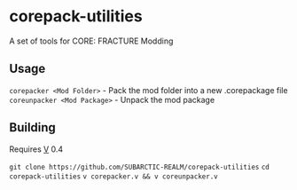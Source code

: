 # corepack-utilities
A set of tools for CORE: FRACTURE Modding

## Usage
`corepacker <Mod Folder>` - Pack the mod folder into a new .corepackage file
`coreunpacker <Mod Package>` - Unpack the mod package

## Building
Requires [V](https://vlang.io/) 0.4

`git clone https://github.com/SUBARCTIC-REALM/corepack-utilities`
`cd corepack-utilities`
`v corepacker.v && v coreunpacker.v`